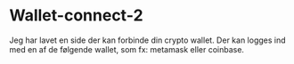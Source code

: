 # Wallet-connect-2

Jeg har lavet en side der kan forbinde din crypto wallet. Der kan logges ind med en af de følgende wallet, som fx: metamask eller coinbase.
